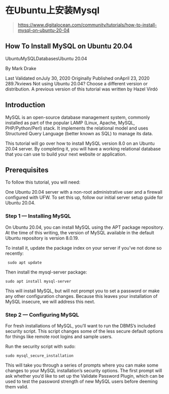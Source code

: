 # 在Ubuntu上安装Mysql

> https://www.digitalocean.com/community/tutorials/how-to-install-mysql-on-ubuntu-20-04

## How To Install MySQL on Ubuntu 20.04

UbuntuMySQLDatabasesUbuntu 20.04

By Mark Drake

Last Validated onJuly 30, 2020 Originally Published onApril 23, 2020 289.7kviews
Not using Ubuntu 20.04?
Choose a different version or distribution.
A previous version of this tutorial was written by Hazel Virdó

## Introduction
MySQL is an open-source database management system, commonly installed as part of the popular LAMP (Linux, Apache, MySQL, PHP/Python/Perl) stack. It implements the relational model and uses Structured Query Language (better known as SQL) to manage its data.

This tutorial will go over how to install MySQL version 8.0 on an Ubuntu 20.04 server. By completing it, you will have a working relational database that you can use to build your next website or application.

## Prerequisites
To follow this tutorial, you will need:

One Ubuntu 20.04 server with a non-root administrative user and a firewall configured with UFW. To set this up, follow our initial server setup guide for Ubuntu 20.04.
### Step 1 — Installing MySQL
On Ubuntu 20.04, you can install MySQL using the APT package repository. At the time of this writing, the version of MySQL available in the default Ubuntu repository is version 8.0.19.

To install it, update the package index on your server if you’ve not done so recently:

``` sudo apt update``` 

Then install the mysql-server package:

``` sudo apt install mysql-server ```

This will install MySQL, but will not prompt you to set a password or make any other configuration changes. Because this leaves your installation of MySQL insecure, we will address this next.

### Step 2 — Configuring MySQL
For fresh installations of MySQL, you’ll want to run the DBMS’s included security script. This script changes some of the less secure default options for things like remote root logins and sample users.

Run the security script with sudo:

``` sudo mysql_secure_installation ```

This will take you through a series of prompts where you can make some changes to your MySQL installation’s security options. The first prompt will ask whether you’d like to set up the Validate Password Plugin, which can be used to test the password strength of new MySQL users before deeming them valid.